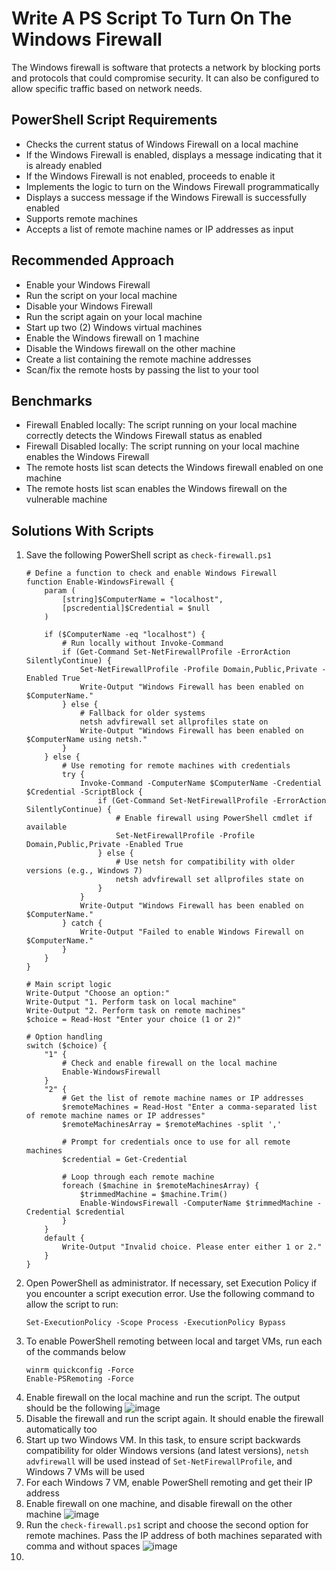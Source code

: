 # Write A PS Script To Turn On The Windows Firewall
The Windows firewall is software that protects a network by blocking ports and protocols that could compromise security. It can also be configured to allow specific traffic based on network needs.

## PowerShell Script Requirements
- Checks the current status of Windows Firewall on a local machine
- If the Windows Firewall is enabled, displays a message indicating that it is already enabled
- If the Windows Firewall is not enabled, proceeds to enable it
- Implements the logic to turn on the Windows Firewall programmatically
- Displays a success message if the Windows Firewall is successfully enabled
- Supports remote machines
- Accepts a list of remote machine names or IP addresses as input



## Recommended Approach
- Enable your Windows Firewall
- Run the script on your local machine
- Disable your Windows Firewall
- Run the script again on your local machine
- Start up two (2) Windows virtual machines
- Enable the Windows firewall on 1 machine
- Disable the Windows firewall on the other machine
- Create a list containing the remote machine addresses
- Scan/fix the remote hosts by passing the list to your tool



## Benchmarks
- Firewall Enabled locally: The script running on your local machine correctly detects the Windows Firewall status as enabled
- Firewall Disabled locally: The script running on your local machine enables the Windows Firewall
- The remote hosts list scan detects the Windows firewall enabled on one machine
- The remote hosts list scan enables the Windows firewall on the vulnerable machine


## Solutions With Scripts
1. Save the following PowerShell script as `check-firewall.ps1`
   ```
   # Define a function to check and enable Windows Firewall
   function Enable-WindowsFirewall {
       param (
           [string]$ComputerName = "localhost",
           [pscredential]$Credential = $null
       )
   
       if ($ComputerName -eq "localhost") {
           # Run locally without Invoke-Command
           if (Get-Command Set-NetFirewallProfile -ErrorAction SilentlyContinue) {
               Set-NetFirewallProfile -Profile Domain,Public,Private -Enabled True
               Write-Output "Windows Firewall has been enabled on $ComputerName."
           } else {
               # Fallback for older systems
               netsh advfirewall set allprofiles state on
               Write-Output "Windows Firewall has been enabled on $ComputerName using netsh."
           }
       } else {
           # Use remoting for remote machines with credentials
           try {
               Invoke-Command -ComputerName $ComputerName -Credential $Credential -ScriptBlock {
                   if (Get-Command Set-NetFirewallProfile -ErrorAction SilentlyContinue) {
                       # Enable firewall using PowerShell cmdlet if available
                       Set-NetFirewallProfile -Profile Domain,Public,Private -Enabled True
                   } else {
                       # Use netsh for compatibility with older versions (e.g., Windows 7)
                       netsh advfirewall set allprofiles state on
                   }
               }
               Write-Output "Windows Firewall has been enabled on $ComputerName."
           } catch {
               Write-Output "Failed to enable Windows Firewall on $ComputerName."
           }
       }
   }
   
   # Main script logic
   Write-Output "Choose an option:"
   Write-Output "1. Perform task on local machine"
   Write-Output "2. Perform task on remote machines"
   $choice = Read-Host "Enter your choice (1 or 2)"
   
   # Option handling
   switch ($choice) {
       "1" {
           # Check and enable firewall on the local machine
           Enable-WindowsFirewall
       }
       "2" {
           # Get the list of remote machine names or IP addresses
           $remoteMachines = Read-Host "Enter a comma-separated list of remote machine names or IP addresses"
           $remoteMachinesArray = $remoteMachines -split ','
   
           # Prompt for credentials once to use for all remote machines
           $credential = Get-Credential
   
           # Loop through each remote machine
           foreach ($machine in $remoteMachinesArray) {
               $trimmedMachine = $machine.Trim()
               Enable-WindowsFirewall -ComputerName $trimmedMachine -Credential $credential
           }
       }
       default {
           Write-Output "Invalid choice. Please enter either 1 or 2."
       }
   }
   ```
2. Open PowerShell as administrator. If necessary, set Execution Policy if you encounter a script execution error. Use the following command to allow the script to run:
   ```
   Set-ExecutionPolicy -Scope Process -ExecutionPolicy Bypass
   ```
3. To enable PowerShell remoting between local and target VMs, run each of the commands below
   ```
   winrm quickconfig -Force
   Enable-PSRemoting -Force
   ```
4. Enable firewall on the local machine and run the script. The output should be the following
   ![image](https://github.com/user-attachments/assets/fd26b77d-6b0a-4533-b760-57bd730b4ccd)
5. Disable the firewall and run the script again. It should enable the firewall automatically too
6. Start up two Windows VM. In this task, to ensure script backwards compatibility for older Windows versions (and latest versions), `netsh advfirewall` will be used instead of `Set-NetFirewallProfile`, and Windows 7 VMs will be used
7. For each Windows 7 VM, enable PowerShell remoting and get their IP address
8. Enable firewall on one machine, and disable firewall on the other machine
   ![image](https://github.com/user-attachments/assets/6f73a5b2-f6ab-411c-8ce2-f3b8352f8da8)
9. Run the `check-firewall.ps1` script and choose the second option for remote machines. Pass the IP address of both machines separated with comma and without spaces
    ![image](https://github.com/user-attachments/assets/fba212ad-f532-46f0-bac6-4ac40034299a)
10. 





